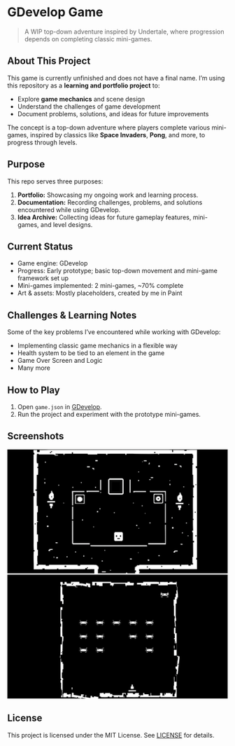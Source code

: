 # GDevelop Game

> A WIP top-down adventure inspired by Undertale, where progression depends on completing classic mini-games.  

## About This Project
This game is currently unfinished and does not have a final name. I’m using this repository as a **learning and portfolio project** to:  
- Explore **game mechanics** and scene design  
- Understand the challenges of game development  
- Document problems, solutions, and ideas for future improvements  

The concept is a top-down adventure where players complete various mini-games, inspired by classics like **Space Invaders**, **Pong**, and more, to progress through levels.

## Purpose
This repo serves three purposes:
1. **Portfolio:** Showcasing my ongoing work and learning process.
2. **Documentation:** Recording challenges, problems, and solutions encountered while using GDevelop.
3. **Idea Archive:** Collecting ideas for future gameplay features, mini-games, and level designs.

## Current Status
- Game engine: GDevelop
- Progress: Early prototype; basic top-down movement and mini-game framework set up
- Mini-games implemented: 2 mini-games, ~70% complete  
- Art & assets: Mostly placeholders, created by me in Paint

## Challenges & Learning Notes
Some of the key problems I’ve encountered while working with GDevelop:
- Implementing classic game mechanics in a flexible way
- Health system to be tied to an element in the game
- Game Over Screen and Logic
- Many more

## How to Play
1. Open `game.json` in [GDevelop](https://gdevelop.io/).  
2. Run the project and experiment with the prototype mini-games.

## Screenshots
![screenshot1](Screenshots/main.png)
![screenshot2](Screenshots/si.png)

## License
This project is licensed under the MIT License. See [LICENSE](LICENSE) for details.

